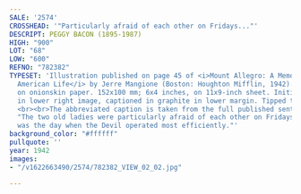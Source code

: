 ```yaml
---
SALE: '2574'
CROSSHEAD: '"Particularly afraid of each other on Fridays..."'
DESCRIPT: PEGGY BACON (1895-1987)
HIGH: "900"
LOT: "68"
LOW: "600"
REFNO: "782382"
TYPESET: 'Illustration published on page 45 of <i>Mount Allegro: A Memoir of Italian
  American Life</i> by Jerre Mangione (Boston: Houghton Mifflin, 1942). Pen and ink
  on onionskin paper. 152x100 mm; 6x4 inches, on 11x9-inch sheet. Initialed "P. B."
  in lower right image, captioned in graphite in lower margin. Tipped to board; matted.
  <br><br>The abbreviated caption is taken from the full published sentence that reads:
  "The two old ladies were particularly afraid of each other on Fridays because that
  was the day when the Devil operated most efficiently."'
background_color: "#ffffff"
pullquote: ''
year: 1942
images:
- "/v1622663490/2574/782382_VIEW_02_02.jpg"

---
```


